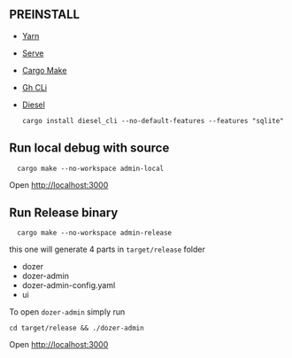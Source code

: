 ## PREINSTALL

- [Yarn](https://yarnpkg.com/getting-started/install)
- [Serve](https://yarnpkg.com/package/)
- [Cargo Make](https://github.com/sagiegurari/cargo-make#installation)
- [Gh CLi](https://cli.github.com/)
- [Diesel](https://github.com/diesel-rs/diesel/tree/master/diesel_cli)

  ```
  cargo install diesel_cli --no-default-features --features "sqlite"
  ```

## Run local debug with source

```
  cargo make --no-workspace admin-local
```

Open [http://localhost:3000](http://localhost:3000/)

## Run Release binary

```
  cargo make --no-workspace admin-release
```

this one will generate 4 parts in `target/release` folder

- dozer
- dozer-admin
- dozer-admin-config.yaml
- ui

To open `dozer-admin` simply run

```
cd target/release && ./dozer-admin
```
Open [http://localhost:3000](http://localhost:3000/)